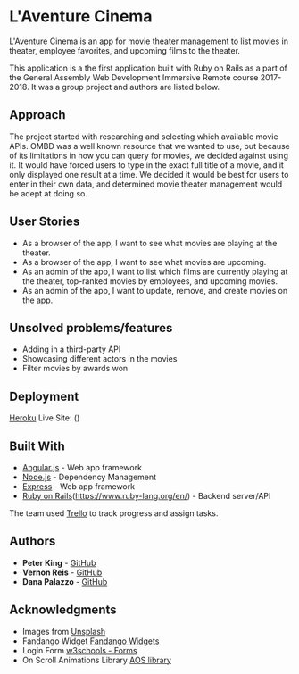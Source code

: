 # L'Aventure Cinema

L'Aventure Cinema is an app for movie theater management to list movies in theater, employee favorites, and upcoming films to the theater.

This application is a the first application built with Ruby on Rails as a part of the General Assembly Web Development Immersive Remote course 2017-2018. It was a group project and authors are listed below.

## Approach

The project started with researching and selecting which available movie APIs. OMBD was a well known resource that we wanted to use, but because of its limitations in how you can query for movies, we decided against using it. It would have forced users to type in the exact full title of a movie, and it only displayed one result at a time. We decided it would be best for users to enter in their own data, and determined movie theater management would be adept at doing so.

## User Stories
* As a browser of the app, I want to see what movies are playing at the theater.
* As a browser of the app, I want to see what movies are upcoming.
* As an admin of the app, I want to list which films are currently playing at the theater, top-ranked movies by employees, and upcoming movies.
* As an admin of the app, I want to update, remove, and create movies on the app.

## Unsolved problems/features
* Adding in a third-party API
* Showcasing different actors in the movies
* Filter movies by awards won

## Deployment

[Heroku](https://www.heroku.com)
Live Site: ()

## Built With

* [Angular.js](https://angularjs.org/) - Web app framework
* [Node.js](https://nodejs.org/en/) - Dependency Management
* [Express](https://expressjs.com/) - Web app framework
* [Ruby on Rails](http://rubyonrails.org/)(https://www.ruby-lang.org/en/) - Backend server/API

The team used [Trello](https://trello.com/) to track progress and assign tasks.

## Authors

* **Peter King** - [GitHub](https://github.com/snowbrdking26)
* **Vernon Reis** - [GitHub](https://github.com/vernonreis)
* **Dana Palazzo** - [GitHub](https://github.com/dpalazz)

## Acknowledgments

* Images from [Unsplash](https://unsplash.com/)
* Fandango Widget [Fandango Widgets](https://www.fandango.com/freemoviecontent#fandAppBanners)
* Login Form [w3schools - Forms](https://www.w3schools.com/howto/tryit.asp?filename=tryhow_css_signup_form)
* On Scroll Animations Library [AOS library](https://michalsnik.github.io/aos/)

